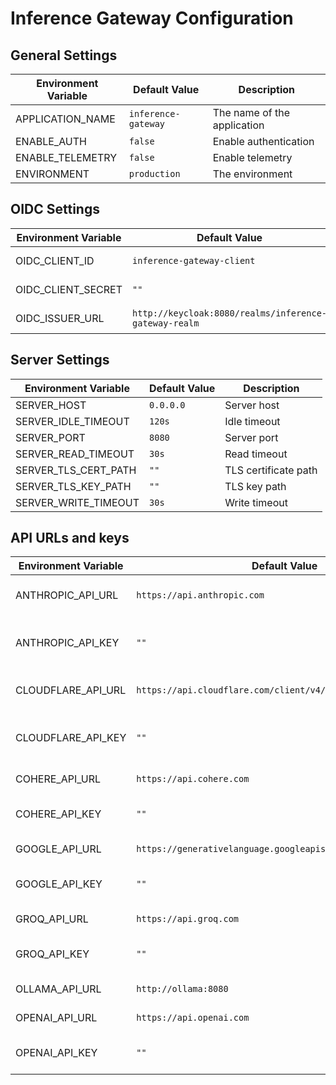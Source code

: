# Inference Gateway Configuration

## General Settings

| Environment Variable | Default Value | Description |
|---------------------|---------------|-------------|
| APPLICATION_NAME | `inference-gateway` | The name of the application |
| ENABLE_AUTH | `false` | Enable authentication |
| ENABLE_TELEMETRY | `false` | Enable telemetry |
| ENVIRONMENT | `production` | The environment |

## OIDC Settings

| Environment Variable | Default Value | Description |
|---------------------|---------------|-------------|
| OIDC_CLIENT_ID | `inference-gateway-client` | OIDC client ID |
| OIDC_CLIENT_SECRET | `""` | OIDC client secret |
| OIDC_ISSUER_URL | `http://keycloak:8080/realms/inference-gateway-realm` | OIDC issuer URL |

## Server Settings

| Environment Variable | Default Value | Description |
|---------------------|---------------|-------------|
| SERVER_HOST | `0.0.0.0` | Server host |
| SERVER_IDLE_TIMEOUT | `120s` | Idle timeout |
| SERVER_PORT | `8080` | Server port |
| SERVER_READ_TIMEOUT | `30s` | Read timeout |
| SERVER_TLS_CERT_PATH | `""` | TLS certificate path |
| SERVER_TLS_KEY_PATH | `""` | TLS key path |
| SERVER_WRITE_TIMEOUT | `30s` | Write timeout |

## API URLs and keys

| Environment Variable | Default Value | Description |
|---------------------|---------------|-------------|
| ANTHROPIC_API_URL | `https://api.anthropic.com` | The URL for Anthropic API |
| ANTHROPIC_API_KEY | `""` | The Access token for Anthropic API |
| CLOUDFLARE_API_URL | `https://api.cloudflare.com/client/v4/accounts/{ACCOUNT_ID}` | The URL for Cloudflare API |
| CLOUDFLARE_API_KEY | `""` | The Access token for Cloudflare API |
| COHERE_API_URL | `https://api.cohere.com` | The URL for Cohere API |
| COHERE_API_KEY | `""` | The Access token for Cohere API |
| GOOGLE_API_URL | `https://generativelanguage.googleapis.com` | The URL for Google API |
| GOOGLE_API_KEY | `""` | The Access token for Google API |
| GROQ_API_URL | `https://api.groq.com` | The URL for Groq API |
| GROQ_API_KEY | `""` | The Access token for Groq API |
| OLLAMA_API_URL | `http://ollama:8080` | The URL for Ollama API |
| OPENAI_API_URL | `https://api.openai.com` | The URL for Openai API |
| OPENAI_API_KEY | `""` | The Access token for Openai API |

